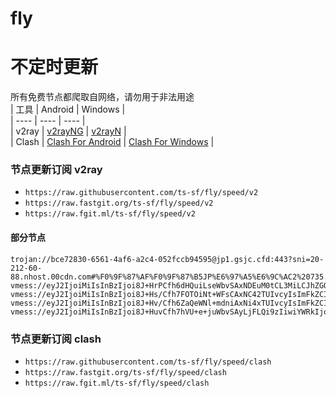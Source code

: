 # fly
# 不定时更新
所有免费节点都爬取自网络，请勿用于非法用途  
|  工具  | Android  | Windows  |  
|  ----  | ----   | ----  |  
| v2ray  | [v2rayNG](https://github.com/2dust/v2rayNG/releases) | [v2rayN](https://github.com/2dust/v2rayN/releases) |  
| Clash  | [Clash For Android](https://github.com/Kr328/ClashForAndroid/releases) | [Clash For Windows](https://github.com/Fndroid/clash_for_windows_pkg/releases) | 
  
### 节点更新订阅  v2ray
- `https://raw.githubusercontent.com/ts-sf/fly/speed/v2`  
- `https://raw.fastgit.org/ts-sf/fly/speed/v2`  
- `https://raw.fgit.ml/ts-sf/fly/speed/v2`  
#### 部分节点  
``` 
trojan://bce72830-6561-4af6-a2c4-052fccb94595@jp1.gsjc.cfd:443?sni=20-212-60-88.nhost.00cdn.com#%F0%9F%87%AF%F0%9F%87%B5JP%E6%97%A5%E6%9C%AC2%20735.9KB%2Fs
vmess://eyJ2IjoiMiIsInBzIjoi8J+HrPCfh6dHQuiLseWbvSAxNDEuM0tCL3MiLCJhZGQiOiJ2MzMuZW1vdnBuLmxpZmUiLCJwb3J0IjoiNDQzIiwiaWQiOiIxOWVkNTI4OC1kMjdkLTQzYzQtYjU2MC0wN2U3NTc5ZmI0ZmQiLCJhaWQiOiIwIiwic2N5IjoiYXV0byIsIm5ldCI6IndzIiwidHlwZSI6Im5vbmUiLCJob3N0IjoidjMzLmVtb3Zwbi5saWZlIiwicGF0aCI6Ii8iLCJ0bHMiOiJ0bHMiLCJzbmkiOiIiLCJ0ZXN0X25hbWUiOiJHQuiLseWbvSJ9
vmess://eyJ2IjoiMiIsInBzIjoi8J+Hs/Cfh7FOTOiNt+WFsCAxNC42TUIvcyIsImFkZCI6IjE1Ni4yMjUuNjcuNzkiLCJwb3J0IjoiNDAwMjMiLCJpZCI6IjNmZDYzN2FkLTQ2ZmUtNGY4NS1hNmU4LTg2YjAwYmNhMTEyMiIsImFpZCI6IjY0Iiwic2N5IjoiYXV0byIsIm5ldCI6InRjcCIsInR5cGUiOiJub25lIiwiaG9zdCI6IiIsInBhdGgiOiIvYXBpL3YzL2Rvd25sb2FkLmdldEZpbGUiLCJ0bHMiOiIiLCJzbmkiOiIiLCJ0ZXN0X25hbWUiOiJOTOiNt+WFsCJ9
vmess://eyJ2IjoiMiIsInBzIjoi8J+Hv/Cfh6ZaQeWNl+mdniAxNi4xTUIvcyIsImFkZCI6IjE1Ni4yMjUuNjcuMjA2IiwicG9ydCI6IjQwOTM5IiwiaWQiOiJkNzczNTA1OC0xZGFjLTQ2MTgtOTlmZi0wYWEwNDQxZWMyZDciLCJhaWQiOiI2NCIsInNjeSI6ImF1dG8iLCJuZXQiOiJ0Y3AiLCJ0eXBlIjoibm9uZSIsImhvc3QiOiIiLCJwYXRoIjoiIiwidGxzIjoiIiwic25pIjoiIiwidGVzdF9uYW1lIjoiWkHljZfpnZ4ifQ==
vmess://eyJ2IjoiMiIsInBzIjoi8J+HuvCfh7hVU+e+juWbvSAyLjFLQi9zIiwiYWRkIjoiMTA0LjMxLjE2LjI4IiwicG9ydCI6IjgwIiwiaWQiOiI1OGZlMTU0Mi01MjkwLTQwYWQtODE1YS03NzcwN2E4MWFmZTUiLCJhaWQiOiIwIiwic2N5IjoiYXV0byIsIm5ldCI6IndzIiwidHlwZSI6Im5vbmUiLCJob3N0IjoiY2E0LnRlaG1lMi5mdW4iLCJwYXRoIjoiL0lPZWJoTE1obDFDVGJGSGJMOTVteWZSWDIiLCJ0bHMiOiIiLCJzbmkiOiIiLCJ0ZXN0X25hbWUiOiJVU+e+juWbvSJ9
```
### 节点更新订阅  clash
- `https://raw.githubusercontent.com/ts-sf/fly/speed/clash`  
- `https://raw.fastgit.org/ts-sf/fly/speed/clash`  
- `https://raw.fgit.ml/ts-sf/fly/speed/clash`  


